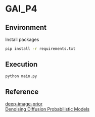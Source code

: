 # GAI_P4
## Environment
Install packages
```bash
pip install -r requirements.txt
```
## Execution
```bash
python main.py
```
## Reference
[deep-image-prior](https://github.com/DmitryUlyanov/deep-image-prior)  
[Denoising Diffusion Probabilistic Models](https://github.com/bot66/MNISTDiffusion/tree/main)
